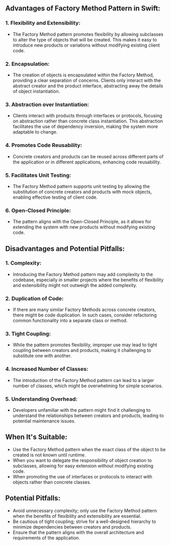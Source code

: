 ## Advantages of Factory Method Pattern in Swift:

### 1. **Flexibility and Extensibility:**
   - The Factory Method pattern promotes flexibility by allowing subclasses to alter the type of objects that will be created. This makes it easy to introduce new products or variations without modifying existing client code.

### 2. **Encapsulation:**
   - The creation of objects is encapsulated within the Factory Method, providing a clear separation of concerns. Clients only interact with the abstract creator and the product interface, abstracting away the details of object instantiation.

### 3. **Abstraction over Instantiation:**
   - Clients interact with products through interfaces or protocols, focusing on abstraction rather than concrete class instantiation. This abstraction facilitates the use of dependency inversion, making the system more adaptable to change.

### 4. **Promotes Code Reusability:**
   - Concrete creators and products can be reused across different parts of the application or in different applications, enhancing code reusability.

### 5. **Facilitates Unit Testing:**
   - The Factory Method pattern supports unit testing by allowing the substitution of concrete creators and products with mock objects, enabling effective testing of client code.

### 6. **Open-Closed Principle:**
   - The pattern aligns with the Open-Closed Principle, as it allows for extending the system with new products without modifying existing code.

## Disadvantages and Potential Pitfalls:

### 1. **Complexity:**
   - Introducing the Factory Method pattern may add complexity to the codebase, especially in smaller projects where the benefits of flexibility and extensibility might not outweigh the added complexity.

### 2. **Duplication of Code:**
   - If there are many similar Factory Methods across concrete creators, there might be code duplication. In such cases, consider refactoring common functionality into a separate class or method.

### 3. **Tight Coupling:**
   - While the pattern promotes flexibility, improper use may lead to tight coupling between creators and products, making it challenging to substitute one with another.

### 4. **Increased Number of Classes:**
   - The introduction of the Factory Method pattern can lead to a larger number of classes, which might be overwhelming for simple scenarios.

### 5. **Understanding Overhead:**
   - Developers unfamiliar with the pattern might find it challenging to understand the relationships between creators and products, leading to potential maintenance issues.

## When It's Suitable:

- Use the Factory Method pattern when the exact class of the object to be created is not known until runtime.
- When you want to delegate the responsibility of object creation to subclasses, allowing for easy extension without modifying existing code.
- When promoting the use of interfaces or protocols to interact with objects rather than concrete classes.

## Potential Pitfalls:

- Avoid unnecessary complexity; only use the Factory Method pattern when the benefits of flexibility and extensibility are essential.
- Be cautious of tight coupling; strive for a well-designed hierarchy to minimize dependencies between creators and products.
- Ensure that the pattern aligns with the overall architecture and requirements of the application.